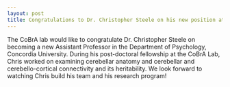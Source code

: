 ```yaml
---
layout: post
title: Congratulations to Dr. Christopher Steele on his new position at Concordia University
---
```


The CoBrA lab would like to congratulate Dr. Christopher Steele on becoming a new Assistant Professor in the Department of Psychology, Concordia University. During his post-doctoral fellowship at the CoBrA Lab, Chris worked on examining cerebellar anatomy and cerebellar and cerebello-cortical connectivity and its heritability. We look forward to watching Chris build his team and his research program!  
